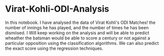 # Virat-Kohli-ODI-Analysis

In this notebook. I have analysed the data of Virat Kohli's ODI Matches! the number of innings he has played, and the number of times he has been dismiised. 
I Will keep working on the analysis and will be able to predict wheather the batsman would be able to score a century or not against a particular opposition using the classification algorithms.
We can also predict the exact score using the regression techniques.
